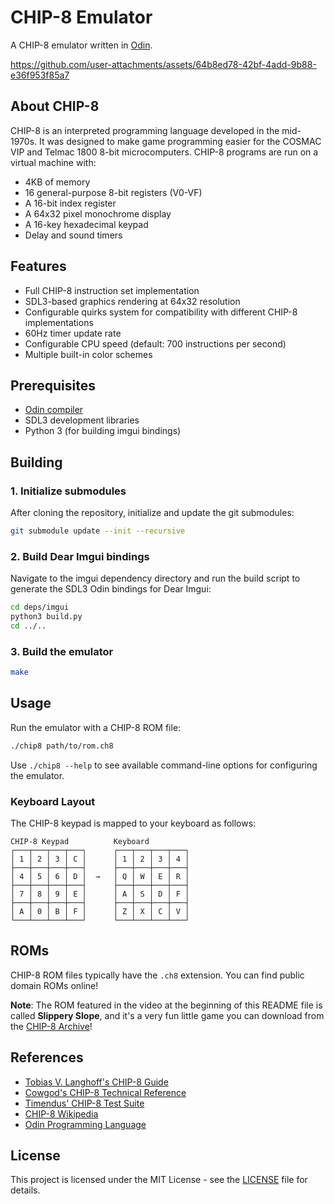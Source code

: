 # CHIP-8 Emulator

A CHIP-8 emulator written in [Odin](https://odin-lang.org/).

https://github.com/user-attachments/assets/64b8ed78-42bf-4add-9b88-e36f953f85a7

## About CHIP-8

CHIP-8 is an interpreted programming language developed in the mid-1970s. It was designed to make game programming easier for the COSMAC VIP and Telmac 1800 8-bit microcomputers. CHIP-8 programs are run on a virtual machine with:

- 4KB of memory
- 16 general-purpose 8-bit registers (V0-VF)
- A 16-bit index register
- A 64x32 pixel monochrome display
- A 16-key hexadecimal keypad
- Delay and sound timers

## Features

- Full CHIP-8 instruction set implementation
- SDL3-based graphics rendering at 64x32 resolution
- Configurable quirks system for compatibility with different CHIP-8 implementations
- 60Hz timer update rate
- Configurable CPU speed (default: 700 instructions per second)
- Multiple built-in color schemes

## Prerequisites

- [Odin compiler](https://odin-lang.org/)
- SDL3 development libraries
- Python 3 (for building imgui bindings)

## Building

### 1. Initialize submodules

After cloning the repository, initialize and update the git submodules:

```bash
git submodule update --init --recursive
```

### 2. Build Dear Imgui bindings

Navigate to the imgui dependency directory and run the build script to generate the SDL3 Odin bindings for Dear Imgui:

```bash
cd deps/imgui
python3 build.py
cd ../..
```

### 3. Build the emulator

```bash
make
```

## Usage

Run the emulator with a CHIP-8 ROM file:

```bash
./chip8 path/to/rom.ch8
```

Use `./chip8 --help` to see available command-line options for configuring the emulator.

### Keyboard Layout

The CHIP-8 keypad is mapped to your keyboard as follows:

```
CHIP-8 Keypad          Keyboard
┌───┬───┬───┬───┐      ┌───┬───┬───┬───┐
│ 1 │ 2 │ 3 │ C │      │ 1 │ 2 │ 3 │ 4 │
├───┼───┼───┼───┤      ├───┼───┼───┼───┤
│ 4 │ 5 │ 6 │ D │  →   │ Q │ W │ E │ R │
├───┼───┼───┼───┤      ├───┼───┼───┼───┤
│ 7 │ 8 │ 9 │ E │      │ A │ S │ D │ F │
├───┼───┼───┼───┤      ├───┼───┼───┼───┤
│ A │ 0 │ B │ F │      │ Z │ X │ C │ V │
└───┴───┴───┴───┘      └───┴───┴───┴───┘
```

## ROMs

CHIP-8 ROM files typically have the `.ch8` extension. You can find public domain ROMs online!

**Note**: The ROM featured in the video at the beginning of this README file is called **Slippery Slope**, and it's a very fun little game you can download from the [CHIP-8 Archive](https://johnearnest.github.io/chip8Archive/)!

## References

- [Tobias V. Langhoff's CHIP-8 Guide](https://tobiasvl.github.io/blog/write-a-chip-8-emulator/)
- [Cowgod's CHIP-8 Technical Reference](http://devernay.free.fr/hacks/chip8/C8TECH10.HTM)
- [Timendus' CHIP-8 Test Suite](https://github.com/Timendus/chip8-test-suite)
- [CHIP-8 Wikipedia](https://en.wikipedia.org/wiki/CHIP-8)
- [Odin Programming Language](https://odin-lang.org/)

## License

This project is licensed under the MIT License - see the [LICENSE](LICENSE) file for details.
